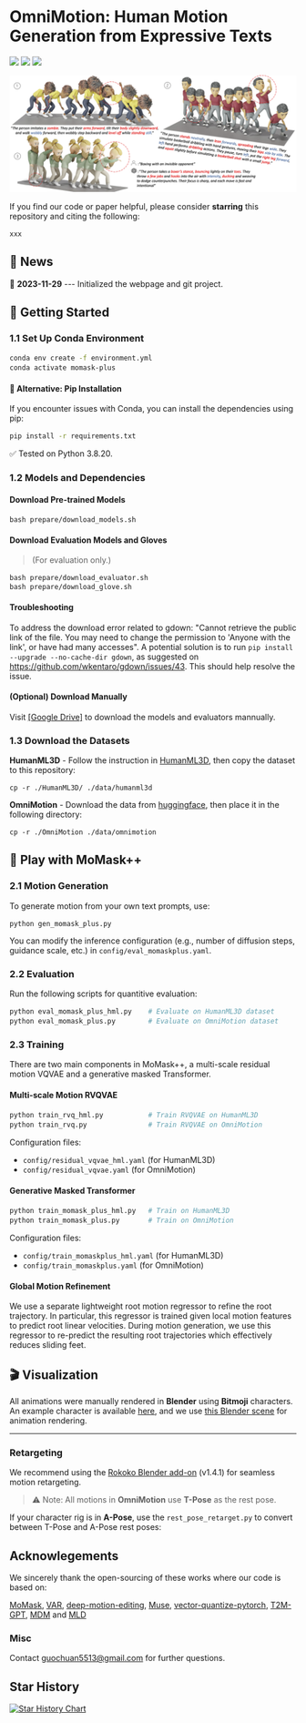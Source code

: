 # OmniMotion: Human Motion Generation from Expressive Texts

<p align="left">
  <a href=''>
    <img src='https://img.shields.io/badge/Arxiv-Pdf-A42C25?style=flat&logo=arXiv&logoColor=white'></a>
  <a href='https://snap-research.github.io/OmniMotion/'>
    <img src='https://img.shields.io/badge/Project-Page-green?style=flat&logo=Google%20chrome&logoColor=white'></a>
  <a href='https://huggingface.co/datasets/Ericguo5513/OmniMotion'> 
    <img src='https://img.shields.io/badge/Dataset-OmniMotion-blue'></a>
</p>

![teaser_image](./static/images/result.png)

If you find our code or paper helpful, please consider **starring** this repository and citing the following:

```
xxx
```

## :postbox: News

📢 **2023-11-29** --- Initialized the webpage and git project.

## :round_pushpin: Getting Started

  
### 1.1 Set Up Conda Environment
  
```sh
conda env create -f environment.yml
conda activate momask-plus
```

#### 🔁 Alternative: Pip Installation
If you encounter issues with Conda, you can install the dependencies using pip:

```sh
pip install -r requirements.txt
```

✅ Tested on Python 3.8.20.

### 1.2 Models and Dependencies

#### Download Pre-trained Models
```
bash prepare/download_models.sh
```

#### Download Evaluation Models and Gloves
> (For evaluation only.)
```
bash prepare/download_evaluator.sh
bash prepare/download_glove.sh
```

#### Troubleshooting
To address the download error related to gdown: "Cannot retrieve the public link of the file. You may need to change the permission to 'Anyone with the link', or have had many accesses". A potential solution is to run `pip install --upgrade --no-cache-dir gdown`, as suggested on https://github.com/wkentaro/gdown/issues/43. This should help resolve the issue.

#### (Optional) Download Manually
Visit [[Google Drive]](https://drive.google.com/drive/folders/1sHajltuE2xgHh91H9pFpMAYAkHaX9o57?usp=drive_link) to download the models and evaluators mannually.

### 1.3 Download the Datasets

**HumanML3D** - Follow the instruction in [HumanML3D](https://github.com/EricGuo5513/HumanML3D.git), then copy the dataset to this repository:

```
cp -r ./HumanML3D/ ./data/humanml3d
```

**OmniMotion** - Download the data from [huggingface](https://huggingface.co/datasets/Ericguo5513/OmniMotion), then place it in the following directory:

```
cp -r ./OmniMotion ./data/omnimotion
```

## :rocket: Play with MoMask++

### 2.1 Motion Generation 

To generate motion from your own text prompts, use:

```
python gen_momask_plus.py
```
You can modify the inference configuration (e.g., number of diffusion steps, guidance scale, etc.) in ``config/eval_momaskplus.yaml``.

### 2.2 Evaluation

Run the following scripts for quantitive evaluation:

```sh
python eval_momask_plus_hml.py    # Evaluate on HumanML3D dataset
python eval_momask_plus.py        # Evaluate on OmniMotion dataset
```

### 2.3 Training

There are two main components in MoMask++, a multi-scale residual motion VQVAE and a generative masked Transformer.

#### Multi-scale Motion RVQVAE

```sh
python train_rvq_hml.py           # Train RVQVAE on HumanML3D
python train_rvq.py               # Train RVQVAE on OmniMotion
```

Configuration files:
* ``config/residual_vqvae_hml.yaml`` (for HumanML3D)
* ``config/residual_vqvae.yaml`` (for OmniMotion)

#### Generative Masked Transformer

```sh
python train_momask_plus_hml.py   # Train on HumanML3D
python train_momask_plus.py       # Train on OmniMotion
```

Configuration files:
* ``config/train_momaskplus_hml.yaml`` (for HumanML3D)
* ``config/train_momaskplus.yaml`` (for OmniMotion)
  
#### Global Motion Refinement

We use a separate lightweight root motion regressor to refine the root trajectory. In particular, this regressor is trained given local motion features to predict root linear velocities. During motion generation, we use this regressor to re-predict the resulting root trajectories which effectively reduces sliding feet.

## :clapper: Visualization

All animations were manually rendered in **Blender** using **Bitmoji** characters.  
An example character is available [here](xxx), and we use [this Blender scene](xxxx) for animation rendering.

---

### Retargeting

We recommend using the [Rokoko Blender add-on](https://www.rokoko.com/integrations/blender) (v1.4.1) for seamless motion retargeting.

> ⚠️ Note: All motions in **OmniMotion** use **T-Pose** as the rest pose.

If your character rig is in **A-Pose**, use the ``rest_pose_retarget.py`` to convert between T-Pose and A-Pose rest poses:


## Acknowlegements

We sincerely thank the open-sourcing of these works where our code is based on: 

[MoMask](https://github.com/EricGuo5513/momask-codes), [VAR](https://github.com/FoundationVision/VAR), [deep-motion-editing](https://github.com/DeepMotionEditing/deep-motion-editing), [Muse](https://github.com/lucidrains/muse-maskgit-pytorch), [vector-quantize-pytorch](https://github.com/lucidrains/vector-quantize-pytorch), [T2M-GPT](https://github.com/Mael-zys/T2M-GPT), [MDM](https://github.com/GuyTevet/motion-diffusion-model/tree/main) and [MLD](https://github.com/ChenFengYe/motion-latent-diffusion/tree/main)

### Misc
Contact guochuan5513@gmail.com for further questions.

## Star History

[![Star History Chart](https://api.star-history.com/svg?repos=snap-research/OmniMotion&type=Date)](https://www.star-history.com/#snap-research/OmniMotion&Date)
